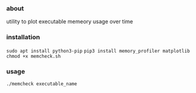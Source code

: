 ### about 
utility to plot executable memeory usage over time
### installation
```sudo apt install python3-pip```
```pip3 install memory_profiler matplotlib```
```chmod +x memcheck.sh```
### usage 
```./memcheck executable_name```


